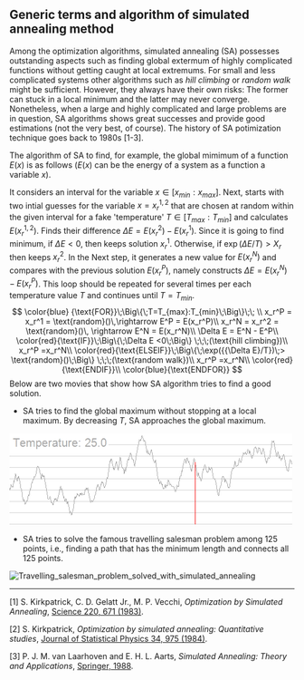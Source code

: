 ## Generic terms and algorithm of simulated annealing method

Among the optimization algorithms, simulated annealing (SA) possesses outstanding aspects such as finding global extermum of highly complicated functions without getting caught at local extremums. For small and less complicated systems other algorithms such as *hill climbing* or *random walk* might be sufficient. However, they always have their own risks: The former can stuck in a local minimum and the latter may never converge. Nonetheless, when a large and highly complicated and large problems are in question, SA algorithms shows great successes and provide good estimations (not the very best, of course). The history of SA potimization technique goes back to 1980s [1-3]. 



The algorithm of SA to find, for example, the global mimimum of a function $E(x)$ is as follows ($E(x)$ can be the energy of a system as a function a variable $x$). 

It considers an interval for the variable $x\in [x_{min}:x_{max}]$. Next, starts with two intial guesses for the variable $x=x_{r}^{1,2}$ that are chosen at random within the given interval for a fake 'temperature' $T\in [T_{max}:T_{min}]$ and calculates $E(x_{r}^{1,2})$. Finds their difference $\Delta E = E(x_r^2)-E(x_r^1)$. Since it is going to find minimum, if $\Delta E<0$, then keeps solution $x_r^1$. Otherwise, if $\exp({{\Delta E}/T})> X_r$ then keeps $x_r^2$. In the Next step, it generates a new value for $E(x_r^N)$ and compares with the previous solution $E(x_r^P)$, namely constructs  $\Delta E = E(x_r^N)-E(x_r^P)$. This loop should be repeated for several times per each temperature value $T$ and continues until $T = T_{min}$.
$$
\color{blue} {\text{FOR}}\;\Big\{\;T=T_{max}:T_{min}\;\Big\}\;\; \\
x_r^P = x_r^1 = \text{random}()\,\rightarrow E^P = E(x_r^P)\\
x_r^N = x_r^2 = \text{random}()\, \rightarrow E^N = E(x_r^N)\\
\Delta E = E^N - E^P\\
\color{red}{\text{IF}}\;\Big\{\;\Delta E <0\;\Big\} \;\;\;(\text{hill climbing})\\
x_r^P =x_r^N\\
\color{red}{\text{ELSEIF}}\;\Big\{\;\exp({{\Delta E}/T})\;> \text{random}()\;\Big\} \;\;\;(\text{random walk})\\
x_r^P =x_r^N\\
\color{red}{\text{ENDIF}}\\
\color{blue}{\text{ENDFOR}}
$$
Below are two movies that show how SA algorithm tries to find a good solution.



* SA tries to find the global maximum without stopping at a local maximum. By decreasing $T$, SA approaches the global maximum.



![Hill_Climbing_with_Simulated_Annealing](/figures/Hill_Climbing_with_Simulated_Annealing.gif)



* SA tries to solve the famous travelling salesman problem among 125 points, i.e., finding a path that has the minimum length and connects all 125 points. 


![Travelling_salesman_problem_solved_with_simulated_annealing](/Users/phymalidoust/CEMC_tutorial/figures/Travelling_salesman_problem_solved_with_simulated_annealing.gif)





----------------------------------------------------------------

[1] S. Kirkpatrick, C. D. Gelatt Jr., M. P. Vecchi, *Optimization by Simulated Annealing*, [Science 220, 671 (1983)](http://science.sciencemag.org/content/220/4598/671/tab-article-info).

[2] S. Kirkpatrick, *Optimization by simulated annealing: Quantitative studies*, [Journal of Statistical Physics 34, 975 (1984)](https://link.springer.com/article/10.1007/BF01009452).

[3] P. J. M. van Laarhoven and E. H. L. Aarts, *Simulated Annealing: Theory and Applications*, [Springer, 1988](https://www.springer.com/gp/book/9789027725134).

